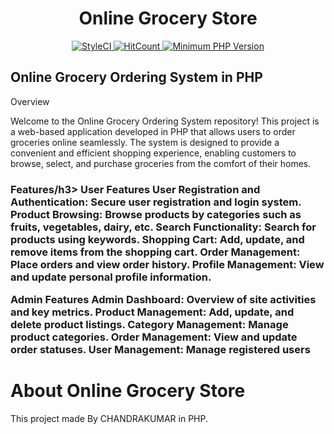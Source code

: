 <h1 align="center">Online Grocery Store</h1>
<p align="center">
    <a href="https://github.styleci.io/repos/299347824">
        <img alt="StyleCI" src="https://github.styleci.io/repos/299347824/shield">
    </a>
    <a href="http://hits.dwyl.com/gaurangkumar/Online-Grocery-Store" target="_blank">
        <img alt="HitCount" src="http://hits.dwyl.com/gaurangkumar/Online-Grocery-Store.svg">
    </a>
    <a href="http://php.net/" target="_blank">
        <img alt="Minimum PHP Version" src="https://img.shields.io/badge/php-%3E%3D%205.6-ee4499.svg?style=flat-plastic">
    </a>
</p>
<h2>Online Grocery Ordering System in PHP</h2>
Overview
<p>Welcome to the Online Grocery Ordering System repository! This project is a web-based application developed in PHP that allows users to order groceries online seamlessly. The system is designed to provide a convenient and efficient shopping experience, enabling customers to browse, select, and purchase groceries from the comfort of their homes.</p>

<h3>Features/h3>
User Features
User Registration and Authentication: Secure user registration and login system.
Product Browsing: Browse products by categories such as fruits, vegetables, dairy, etc.
Search Functionality: Search for products using keywords.
Shopping Cart: Add, update, and remove items from the shopping cart.
Order Management: Place orders and view order history.
Profile Management: View and update personal profile information.

Admin Features
Admin Dashboard: Overview of site activities and key metrics.
Product Management: Add, update, and delete product listings.
Category Management: Manage product categories.
Order Management: View and update order statuses.
User Management: Manage registered users

# About Online Grocery Store

This project made By CHANDRAKUMAR in PHP.
